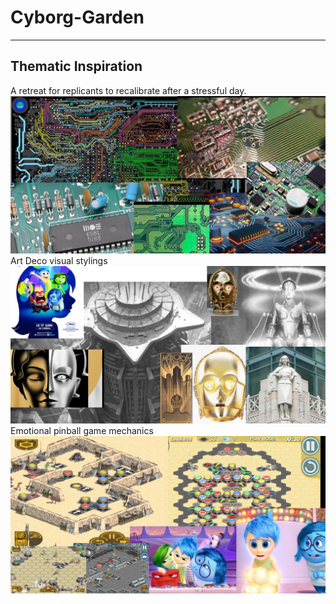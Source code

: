 # Cyborg-Garden

---
## Thematic Inspiration
A retreat for replicants to recalibrate after a stressful day.
![Circuit](images/circuit.jpg)
Art Deco visual stylings
![Deco](images/deco.jpg)
Emotional pinball game mechanics
![Mechanics](images/mechanics.jpg)
